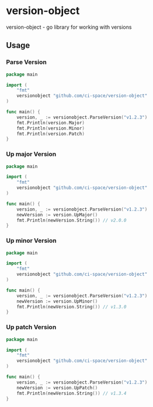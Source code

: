# version-object

version-object - go library for working with versions

## Usage

### Parse Version

```go
package main

import (
	"fmt"
	versionobject "github.com/ci-space/version-object"
)

func main() {
	version, _ := versionobject.ParseVersion("v1.2.3")
	fmt.Println(version.Major)
	fmt.Println(version.Minor)
	fmt.Println(version.Patch)
}
```

### Up major Version

```go
package main

import (
	"fmt"
	versionobject "github.com/ci-space/version-object"
)

func main() {
	version, _ := versionobject.ParseVersion("v1.2.3")
	newVersion := version.UpMajor()
	fmt.Println(newVersion.String()) // v2.0.0
}
```

### Up minor Version

```go
package main

import (
	"fmt"
	versionobject "github.com/ci-space/version-object"
)

func main() {
	version, _ := versionobject.ParseVersion("v1.2.3")
	newVersion := version.UpMinor()
	fmt.Println(newVersion.String()) // v1.3.0
}
```

### Up patch Version

```go
package main

import (
	"fmt"
	versionobject "github.com/ci-space/version-object"
)

func main() {
	version, _ := versionobject.ParseVersion("v1.2.3")
	newVersion := version.UpPatch()
	fmt.Println(newVersion.String()) // v1.3.4
}
```
